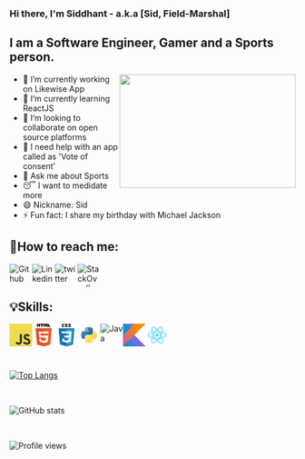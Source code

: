 ### Hi there, I'm Siddhant - a.k.a [Sid, Field-Marshal]

## I am a Software Engineer, Gamer and a Sports person.

<img src="https://miro.medium.com/max/1360/0*7Q3yvSIv_t0ioJ-Z.gif" height="200px" width="310px" align="right">

- 🔭 I’m currently working on Likewise App
- 🌱 I’m currently learning ReactJS
- 👯 I’m looking to collaborate on open source platforms
- 🤔 I need help with an app called as 'Vote of consent'
- 💬 Ask me about Sports
- 😴 I want to medidate more
- 😄 Nickname: Sid
- ⚡ Fun fact: I share my birthday with Michael Jackson


<!-- Social media Section -->

## 📍How to reach me:


  <a href="https://github.com/Siddhant1419" target="blank"><img src="https://github.githubassets.com/images/modules/logos_page/GitHub-Mark.png" alt="Github" align="left" height="40px" width="40px"></a>
  <a href="https://www.linkedin.com/in/siddhant-acharya/" target="blank"><img src="https://cdn-icons-png.flaticon.com/512/174/174857.png" alt="Linkedin" align="left" height="40px" width="40px"></a>
  <a href="https://twitter.com/Andrevirtue" target="blank"><img src="https://cdn-icons-png.flaticon.com/512/124/124021.png" alt="twitter" align="left" height="40px" width="40px"></a>
  <a href="https://stackoverflow.com/users/16036561/siddhant-acharya" target="blank"><img     src="https://upload.wikimedia.org/wikipedia/commons/thumb/e/ef/Stack_Overflow_icon.svg/768px-Stack_Overflow_icon.svg.png" alt="StackOverflow" align="left" height="40px" width="40px"></a>


<br />
<br />
 
<!-- Skills Section -->

## 💡Skills:


  <img src="https://raw.githubusercontent.com/github/explore/80688e429a7d4ef2fca1e82350fe8e3517d3494d/topics/javascript/javascript.png" alt="Javascript" align="left" height="40px" width="40px"> 
  <img src="https://raw.githubusercontent.com/github/explore/80688e429a7d4ef2fca1e82350fe8e3517d3494d/topics/html/html.png" alt="HTML"  align="left" height="40px" width="40px"> 
  <img src="https://raw.githubusercontent.com/github/explore/80688e429a7d4ef2fca1e82350fe8e3517d3494d/topics/css/css.png" alt="CSS"  align="left" height="40px" width="40px"> 
  <img src="https://raw.githubusercontent.com/github/explore/80688e429a7d4ef2fca1e82350fe8e3517d3494d/topics/python/python.png" alt="Python"  align="left" height="40px" width="40px"> 
  <img src="https://cdn.iconscout.com/icon/free/png-256/java-60-1174953.png" alt="Java"  align="left" height="40px" width="40px"> 
  <img src="https://raw.githubusercontent.com/github/explore/80688e429a7d4ef2fca1e82350fe8e3517d3494d/topics/kotlin/kotlin.png" alt="Kotlin"  align="left" height="40px" width="40px"> 
  <img src="https://raw.githubusercontent.com/github/explore/80688e429a7d4ef2fca1e82350fe8e3517d3494d/topics/react/react.png" alt="React JS"  align="left" height="40px" width="40px">


<br />
<br />
<br />
<br />


[![Top Langs](https://github-readme-stats.vercel.app/api/top-langs/?username=Siddhant1419)](https://github.com/anuraghazra/github-readme-stats)

<br />


![GitHub stats](https://github-readme-stats.vercel.app/api?username=Siddhant1419&show_icons=true)  

<br />


![Profile views](https://gpvc.arturio.dev/Siddhant1419)     
